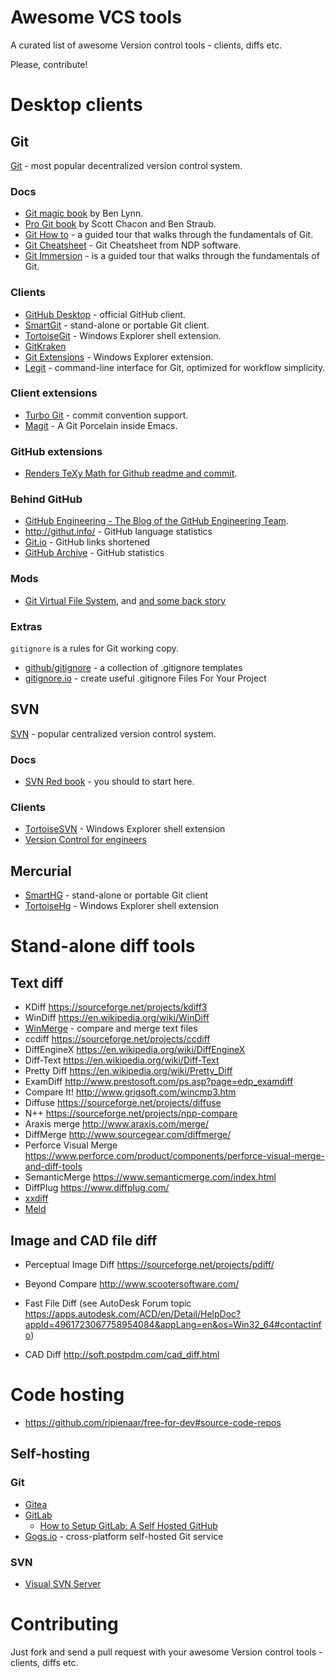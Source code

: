 # Awesome VCS tools
A curated list of awesome Version control tools - clients, diffs etc.

Please, contribute!

# Desktop clients

## Git

[Git](https://git-scm.com/) - most popular decentralized version control system.

### Docs

* [Git magic book](http://www-cs-students.stanford.edu/~blynn/gitmagic/) by Ben Lynn.
* [Pro Git book](https://git-scm.com/book) by Scott Chacon and Ben Straub.
* [Git How to](https://githowto.com/) - a guided tour that walks through the fundamentals of Git.
* [Git Cheatsheet](http://ndpsoftware.com/git-cheatsheet.html) - Git Cheatsheet from NDP software.
* [Git Immersion](http://gitimmersion.com/) - is a guided tour that walks through the fundamentals of Git.

### Clients

* [GitHub Desktop](https://desktop.github.com/) - official GitHub client.
* [SmartGit](http://www.syntevo.com/smartgit/) - stand-alone or portable Git client.
* [TortoiseGit](https://tortoisegit.org/) - Windows Explorer shell extension.
* [GitKraken](https://www.gitkraken.com)
* [Git Extensions](http://gitextensions.github.io/) - Windows Explorer extension.
* [Legit](http://www.git-legit.org/) - command-line interface for Git, optimized for workflow simplicity.

### Client extensions

* [Turbo Git](https://github.com/labs-js/turbo-git) - commit convention support.
* [Magit](https://github.com/magit/magit) - A Git Porcelain inside Emacs.

### GitHub extensions

* [Renders TeXy Math for Github readme and commit](https://github.com/leegao/readme2tex).

### Behind GitHub

* [GitHub Engineering - The Blog of the GitHub Engineering Team](https://githubengineering.com).
* http://githut.info/ - GitHub language statistics
* [Git.io](https://git.io/) - GitHub links shortened
* [GitHub Archive](https://www.githubarchive.org/) - GitHub statistics

### Mods

* [Git Virtual File System](https://github.com/Microsoft/gvfs), and [and some back story](https://blogs.msdn.microsoft.com/bharry/2017/02/03/scaling-git-and-some-back-story/)

### Extras

`gitignore` is a rules for Git working copy.
* [github/gitignore](https://github.com/github/gitignore) - a collection of .gitignore templates
* [gitignore.io](https://www.gitignore.io/) - create useful .gitignore Files For Your Project

## SVN

[SVN](http://subversion.apache.org/) - popular centralized version control system.

### Docs

* [SVN Red book](http://svnbook.red-bean.com/) - you should to start here.

### Clients

* [TortoiseSVN](https://tortoisesvn.net/)  - Windows Explorer shell extension
* [Version Control for engineers](http://soft.postpdm.com/)

## Mercurial

* [SmartHG](http://www.syntevo.com/smartgit/) - stand-alone or portable Git client
* [TortoiseHg](http://tortoisehg.bitbucket.org/) - Windows Explorer shell extension

# Stand-alone diff tools

## Text diff

* KDiff https://sourceforge.net/projects/kdiff3
* WinDiff https://en.wikipedia.org/wiki/WinDiff
* [WinMerge](https://sourceforge.net/projects/winmerge) - compare and merge text files
* ccdiff https://sourceforge.net/projects/ccdiff
* DiffEngineX https://en.wikipedia.org/wiki/DiffEngineX
* Diff-Text https://en.wikipedia.org/wiki/Diff-Text
* Pretty Diff https://en.wikipedia.org/wiki/Pretty_Diff
* ExamDiff http://www.prestosoft.com/ps.asp?page=edp_examdiff
* Compare It! http://www.grigsoft.com/wincmp3.htm
* Diffuse https://sourceforge.net/projects/diffuse
* N++ https://sourceforge.net/projects/npp-compare
* Araxis merge http://www.araxis.com/merge/
* DiffMerge http://www.sourcegear.com/diffmerge/    
* Perforce Visual Merge https://www.perforce.com/product/components/perforce-visual-merge-and-diff-tools
* SemanticMerge https://www.semanticmerge.com/index.html
* DiffPlug https://www.diffplug.com/
* [xxdiff](http://furius.ca/xxdiff/)
* [Meld](http://meldmerge.org/)

## Image and CAD file diff

* Perceptual Image Diff https://sourceforge.net/projects/pdiff/
* Beyond Compare http://www.scootersoftware.com/

* Fast File Diff (see AutoDesk Forum topic https://apps.autodesk.com/ACD/en/Detail/HelpDoc?appId=4961723067758954084&appLang=en&os=Win32_64#contactinfo)
* CAD Diff http://soft.postpdm.com/cad_diff.html

# Code hosting

* https://github.com/ripienaar/free-for-dev#source-code-repos

## Self-hosting

### Git

* [Gitea](https://github.com/go-gitea/gitea)
* [GitLab](https://about.gitlab.com/)
  * [How to Setup GitLab: A Self Hosted GitHub](https://scotch.io/tutorials/how-to-setup-gitlab-a-self-hosted-github)
* [Gogs.io](https://gogs.io/) - cross-platform  self-hosted Git service

### SVN

* [Visual SVN Server](https://www.visualsvn.com/server/)

# Contributing

Just fork and send a pull request with your awesome Version control tools - clients, diffs etc.
